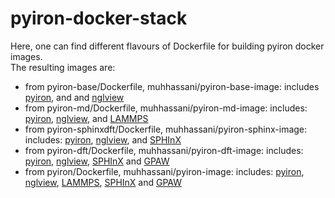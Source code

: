 # pyiron-docker-stack
Here, one can find different flavours of Dockerfile for building pyiron docker images.   
The resulting images are:
- from pyiron-base/Dockerfile, muhhassani/pyiron-base-image: includes <a href="https://anaconda.org/conda-forge/pyiron">pyiron</a>, and and <a href="https://anaconda.org/conda-forge/nglview">nglview</a>
- from pyiron-md/Dockerfile, muhhassani/pyiron-md-image: includes: <a href="https://anaconda.org/conda-forge/pyiron">pyiron</a>, <a href="https://anaconda.org/conda-forge/nglview">nglview</a>, and <a href="https://anaconda.org/conda-forge/lammps">LAMMPS</a>  
- from pyiron-sphinxdft/Dockerfile, muhhassani/pyiron-sphinx-image: includes: <a href="https://anaconda.org/conda-forge/pyiron">pyiron</a>, <a href="https://anaconda.org/conda-forge/nglview">nglview</a>, and <a href="https://anaconda.org/conda-forge/sphinxdft">SPHInX</a>  
- from pyiron-dft/Dockerfile, muhhassani/pyiron-dft-image: includes: <a href="https://anaconda.org/conda-forge/pyiron">pyiron</a>, <a href="https://anaconda.org/conda-forge/nglview">nglview</a>, <a href="https://anaconda.org/conda-forge/sphinxdft">SPHInX</a> and <a href="https://anaconda.org/conda-forge/gpaw">GPAW</a>   
- from pyiron/Dockerfile, muhhassani/pyiron-image: includes: <a href="https://anaconda.org/conda-forge/pyiron">pyiron</a>, <a href="https://anaconda.org/conda-forge/nglview">nglview</a>, <a href="https://anaconda.org/conda-forge/lammps">LAMMPS</a>, <a href="https://anaconda.org/conda-forge/sphinxdft">SPHInX</a> and <a href="https://anaconda.org/conda-forge/gpaw">GPAW</a> 
